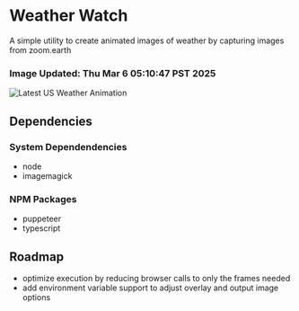 # Weather Watch

A simple utility to create animated images of weather by capturing images from zoom.earth

### Image Updated: Thu Mar  6 05:10:47 PST 2025

![Latest US Weather Animation](animations/2025-03-06.webp)

## Dependencies
### System Dependendencies
* node
* imagemagick
### NPM Packages
* puppeteer
* typescript

## Roadmap
* optimize execution by reducing browser calls to only the frames needed
* add environment variable support to adjust overlay and output image options
